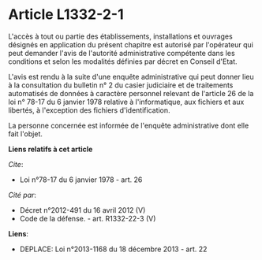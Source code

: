 # Article L1332-2-1

L'accès à tout ou partie des établissements, installations et ouvrages désignés en application du présent chapitre est
autorisé par l'opérateur qui peut demander l'avis de l'autorité administrative compétente dans les conditions et selon les
modalités définies par décret en Conseil d'Etat.

L'avis est rendu à la suite d'une enquête administrative qui peut donner lieu à la consultation du bulletin n° 2 du casier
judiciaire et de traitements automatisés de données à caractère personnel relevant de l'article 26 de la loi n° 78-17 du 6
janvier 1978 relative à l'informatique, aux fichiers et aux libertés, à l'exception des fichiers d'identification. 

La personne concernée est informée de l'enquête administrative dont elle fait l'objet.

**Liens relatifs à cet article**

_Cite_:

  - Loi n°78-17 du 6 janvier 1978 - art. 26

_Cité par_:

  - Décret n°2012-491 du 16 avril 2012 (V)
  - Code de la défense. - art. R1332-22-3 (V)

**Liens**:

  - DEPLACE: Loi n°2013-1168 du 18 décembre 2013 - art. 22
